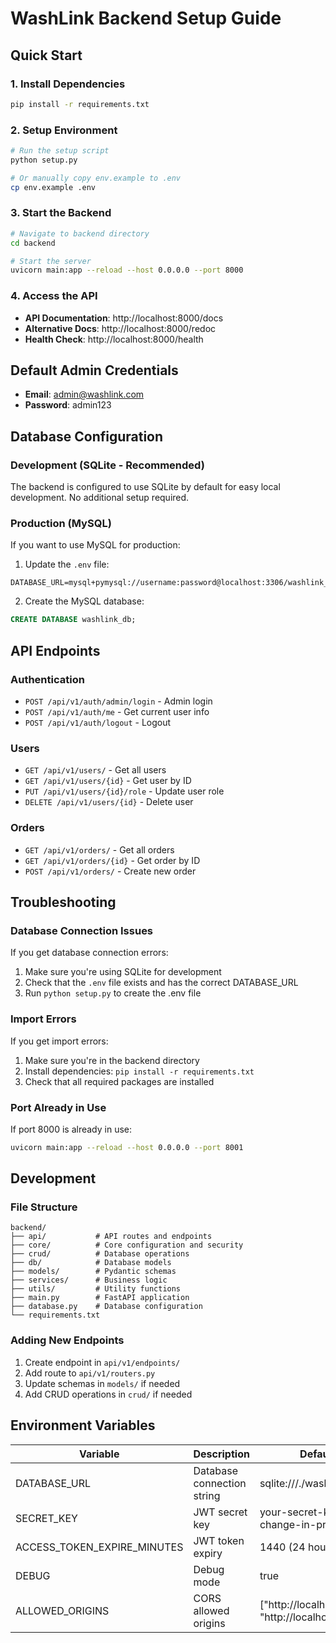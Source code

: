 # WashLink Backend Setup Guide

## Quick Start

### 1. Install Dependencies
```bash
pip install -r requirements.txt
```

### 2. Setup Environment
```bash
# Run the setup script
python setup.py

# Or manually copy env.example to .env
cp env.example .env
```

### 3. Start the Backend
```bash
# Navigate to backend directory
cd backend

# Start the server
uvicorn main:app --reload --host 0.0.0.0 --port 8000
```

### 4. Access the API
- **API Documentation**: http://localhost:8000/docs
- **Alternative Docs**: http://localhost:8000/redoc
- **Health Check**: http://localhost:8000/health

## Default Admin Credentials
- **Email**: admin@washlink.com
- **Password**: admin123

## Database Configuration

### Development (SQLite - Recommended)
The backend is configured to use SQLite by default for easy local development. No additional setup required.

### Production (MySQL)
If you want to use MySQL for production:

1. Update the `.env` file:
```env
DATABASE_URL=mysql+pymysql://username:password@localhost:3306/washlink_db
```

2. Create the MySQL database:
```sql
CREATE DATABASE washlink_db;
```

## API Endpoints

### Authentication
- `POST /api/v1/auth/admin/login` - Admin login
- `POST /api/v1/auth/me` - Get current user info
- `POST /api/v1/auth/logout` - Logout

### Users
- `GET /api/v1/users/` - Get all users
- `GET /api/v1/users/{id}` - Get user by ID
- `PUT /api/v1/users/{id}/role` - Update user role
- `DELETE /api/v1/users/{id}` - Delete user

### Orders
- `GET /api/v1/orders/` - Get all orders
- `GET /api/v1/orders/{id}` - Get order by ID
- `POST /api/v1/orders/` - Create new order

## Troubleshooting

### Database Connection Issues
If you get database connection errors:
1. Make sure you're using SQLite for development
2. Check that the `.env` file exists and has the correct DATABASE_URL
3. Run `python setup.py` to create the .env file

### Import Errors
If you get import errors:
1. Make sure you're in the backend directory
2. Install dependencies: `pip install -r requirements.txt`
3. Check that all required packages are installed

### Port Already in Use
If port 8000 is already in use:
```bash
uvicorn main:app --reload --host 0.0.0.0 --port 8001
```

## Development

### File Structure
```
backend/
├── api/           # API routes and endpoints
├── core/          # Core configuration and security
├── crud/          # Database operations
├── db/            # Database models
├── models/        # Pydantic schemas
├── services/      # Business logic
├── utils/         # Utility functions
├── main.py        # FastAPI application
├── database.py    # Database configuration
└── requirements.txt
```

### Adding New Endpoints
1. Create endpoint in `api/v1/endpoints/`
2. Add route to `api/v1/routers.py`
3. Update schemas in `models/` if needed
4. Add CRUD operations in `crud/` if needed

## Environment Variables

| Variable | Description | Default |
|----------|-------------|---------|
| DATABASE_URL | Database connection string | sqlite:///./washlink.db |
| SECRET_KEY | JWT secret key | your-secret-key-change-in-production |
| ACCESS_TOKEN_EXPIRE_MINUTES | JWT token expiry | 1440 (24 hours) |
| DEBUG | Debug mode | true |
| ALLOWED_ORIGINS | CORS allowed origins | ["http://localhost:3000", "http://localhost:5173"] | 